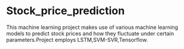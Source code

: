 # Stock_price_prediction
This machine learning project makes use of various machine learning models to predict stock prices and how they fluctuate under certain parameters.Project employs LSTM,SVM-SVR,Tensorflow.

